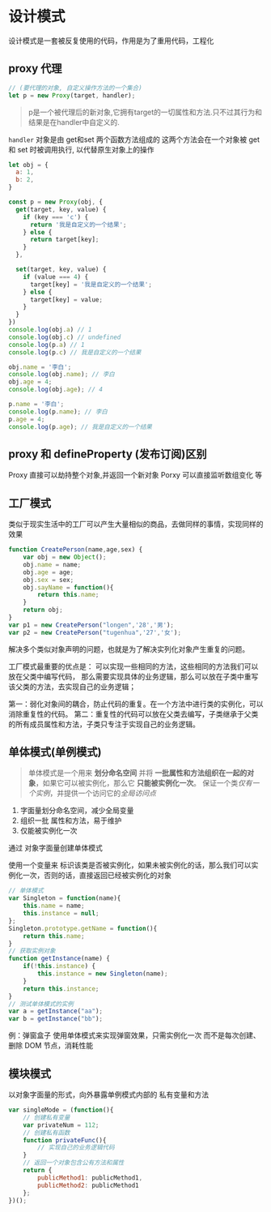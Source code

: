 # 设计模式
设计模式是一套被反复使用的代码，作用是为了重用代码，工程化

## proxy 代理
```js
// (要代理的对象, 自定义操作方法的一个集合)
let p = new Proxy(target, handler);
```
> p是一个被代理后的新对象,它拥有target的一切属性和方法.只不过其行为和结果是在handler中自定义的.

`handler` 对象是由 get和set 两个函数方法组成的
这两个方法会在一个对象被 get 和 set 时被调用执行,
以代替原生对象上的操作

```js
let obj = {
  a: 1,
  b: 2,
}

const p = new Proxy(obj, {
  get(target, key, value) {
    if (key === 'c') {
      return '我是自定义的一个结果';
    } else {
      return target[key];
    }
  },

  set(target, key, value) {
    if (value === 4) {
      target[key] = '我是自定义的一个结果';
    } else {
      target[key] = value;
    }
  }
})
console.log(obj.a) // 1
console.log(obj.c) // undefined
console.log(p.a) // 1
console.log(p.c) // 我是自定义的一个结果

obj.name = '李白';
console.log(obj.name); // 李白
obj.age = 4;
console.log(obj.age); // 4

p.name = '李白';
console.log(p.name); // 李白
p.age = 4;
console.log(p.age); // 我是自定义的一个结果
```

## proxy 和 defineProperty (发布订阅)区别
Proxy 直接可以劫持整个对象,并返回一个新对象
Porxy 可以直接监听数组变化
等

## 工厂模式
类似于现实生活中的工厂可以产生大量相似的商品，去做同样的事情，实现同样的效果
```js
function CreatePerson(name,age,sex) {
    var obj = new Object();
    obj.name = name;
    obj.age = age;
    obj.sex = sex;
    obj.sayName = function(){
        return this.name;
    }
    return obj;
}
var p1 = new CreatePerson("longen",'28','男');
var p2 = new CreatePerson("tugenhua",'27','女');
```
解决多个类似对象声明的问题，也就是为了解决实列化对象产生重复的问题。

工厂模式最重要的优点是：
  可以实现一些相同的方法，这些相同的方法我们可以放在父类中编写代码，
  那么需要实现具体的业务逻辑，那么可以放在子类中重写该父类的方法，去实现自己的业务逻辑；


第一：弱化对象间的耦合，防止代码的重复。在一个方法中进行类的实例化，可以消除重复性的代码。
第二：重复性的代码可以放在父类去编写，子类继承于父类的所有成员属性和方法，子类只专注于实现自己的业务逻辑。

## 单体模式(单例模式)
> 单体模式是一个用来 **划分命名空间** 并将 **一批属性和方法组织在一起的对象**，如果它可以被实例化，那么它 **只能被实例化一次**。
> 保证一个类*仅有一个实例*，并提供一个访问它的*全局访问点*

1. 字面量划分命名空间，减少全局变量
2. 组织一批 属性和方法，易于维护
3. 仅能被实例化一次

通过 对象字面量创建单体模式

使用一个变量来 标识该类是否被实例化，如果未被实例化的话，那么我们可以实例化一次，否则的话，直接返回已经被实例化的对象


```js
// 单体模式
var Singleton = function(name){
    this.name = name;
    this.instance = null;
};
Singleton.prototype.getName = function(){
    return this.name;
}
// 获取实例对象
function getInstance(name) {
    if(!this.instance) {
        this.instance = new Singleton(name);
    }
    return this.instance;
}
// 测试单体模式的实例
var a = getInstance("aa");
var b = getInstance("bb");
```

  例：弹窗盒子
  使用单体模式来实现弹窗效果，只需实例化一次
  而不是每次创建、删除 DOM 节点，消耗性能


## 模块模式
以对象字面量的形式，向外暴露单例模式内部的 私有变量和方法

```js
var singleMode = (function(){
    // 创建私有变量
    var privateNum = 112;
    // 创建私有函数
    function privateFunc(){
        // 实现自己的业务逻辑代码
    }
    // 返回一个对象包含公有方法和属性
    return {
        publicMethod1: publicMethod1,
        publicMethod2: publicMethod1
    };
})();
```
